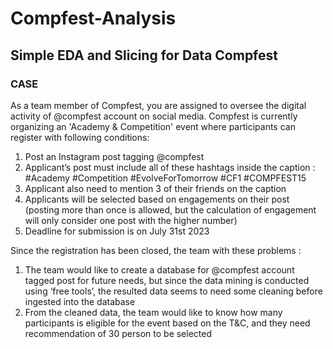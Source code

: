 # Compfest-Analysis

## Simple EDA and Slicing for Data Compfest

### CASE
As a team member of Compfest, you are assigned to oversee the digital activity of @compfest account on social media. Compfest is currently organizing an 'Academy & Competition' event where participants can register with following conditions: 
1. Post an Instagram post tagging @compfest
2. Applicant’s post must include all of these hashtags inside the caption : 
   #Academy #Competition #EvolveForTomorrow #CF1 #COMPFEST15
3. Applicant also need to mention 3 of their friends on the caption
4. Applicants will be selected based on engagements on their post 
   (posting more than once is allowed, but the calculation of engagement will only consider one post with the higher number)
5. Deadline for submission is on July 31st 2023 

Since the registration has been closed, the team with these problems :
1. The team would like to create a database for @compfest account tagged post for future needs, but since the data mining is conducted using ‘free tools’, the resulted data seems to need some cleaning before ingested into the database
2. From the cleaned data, the team would like to know how many participants is eligible for the event based on the T&C, and they need recommendation of 30 person to be selected
